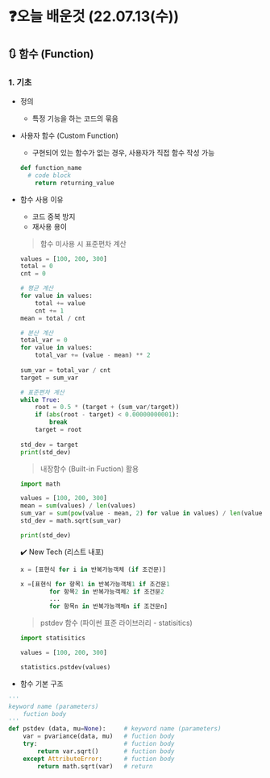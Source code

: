 # ❓오늘 배운것 (22.07.13(수))



## 🔃 함수 (Function)

### 1. 기초

- 정의

  - 특정 기능을 하는 코드의 묶음

    

- 사용자 함수 (Custom Function)

  - 구현되어 있는 함수가 없는 경우, 사용자가 직접 함수 작성 가능

  ```python
  def function_name
  	# code block
      return returning_value
  ```



- 함수 사용 이유

  - 코드 중복 방지
  - 재사용 용이

  > 함수 미사용 시 표준편차 계산

  ```python
  values = [100, 200, 300]
  total = 0
  cnt = 0
  
  # 평균 계산
  for value in values:
      total += value
      cnt += 1
  mean = total / cnt
  
  # 분산 계산
  total_var = 0
  for value in values:
      total_var += (value - mean) ** 2
      
  sum_var = total_var / cnt
  target = sum_var
  
  # 표준편차 계산
  while True:
      root = 0.5 * (target + (sum_var/target))
      if (abs(root - target) < 0.00000000001):
          break
      target = root
      
  std_dev = target
  print(std_dev)
  ```

  

  > 내장함수 (Built-in Fuction) 활용

  ```python
  import math
  
  values = [100, 200, 300]
  mean = sum(values) / len(values)
  sum_var = sum(pow(value - mean, 2) for value in values) / len(values)
  std_dev = math.sqrt(sum_var)
  
  print(std_dev)
  ```

  ✔️  New Tech (리스트 내포)

  ```python
  x = [표현식 for i in 반복가능객체 (if 조건문)]
  
  x =[표현식 for 항목1 in 반복가능객체1 if 조건문1
   	      for 항목2 in 반복가능객체2 if 조건문2
   	      ...
   	      for 항목n in 반복가능객체n if 조건문n]
  ```

  

  > pstdev 함수 (파이썬 표준 라이브러리 - statisitics)

  ```python
  import statisitics
  
  values = [100, 200, 300]
  
  statistics.pstdev(values)
  ```

  

- 함수 기본 구조

```python
''' 
keyword name (parameters)
	fuction body
'''
def pstdev (data, mu=None): 	# keyword name (parameters)
    var = pvariance(data, mu) 	# fuction body	
    try:						# fuction body	
        return var.sqrt()		# fuction body
    except AttributeError:		# fuction body
        return math.sqrt(var)	# return
```

